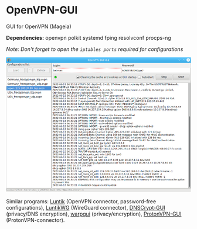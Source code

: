 # OpenVPN-GUI
GUI for OpenVPN (Mageia)  
  
**Dependencies:** openvpn polkit systemd fping resolvconf procps-ng  

*Note: Don't forget to open the `iptables ports` required for configurations*  
  
![](https://github.com/AKotov-dev/OpenVPN-GUI/blob/main/ScreenShots/OpenVPN-GUI.png)  
  
Similar programs: [Luntik](https://github.com/AKotov-dev/luntik) (OpenVPN connector, password-free configurations), [LuntikWG](https://github.com/AKotov-dev/luntikwg) (WireGuard connector), [DNSCrypt-GUI](https://github.com/AKotov-dev/dnscrypt-gui) (privacy/DNS encryption), [warpgui](https://github.com/AKotov-dev/warpgui) (privacy/encryption), [ProtonVPN-GUI](https://github.com/AKotov-dev/protonvpn-gui) (ProtonVPN-connector).
